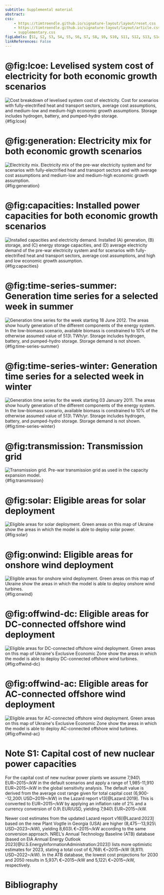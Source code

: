 ```yaml
---
subtitle: Supplemental material
abstract:
css:
    - https://timtroendle.github.io/signature-layout/layout/reset.css
    - https://timtroendle.github.io/signature-layout/layout/article.css
    - supplementary.css
figLabels: [S1, S2, S3, S4, S5, S6, S7, S8, S9, S10, S11, S12, S13, S14, S15]
linkReferences: False
---
```


# @fig:lcoe: Levelised system cost of electricity for both economic growth scenarios

![**Cost breakdown of levelised system cost of electricity.** Cost for scenarios with fully-electrified heat and transport sectors, average cost assumptions, and medium-low and medium-high economic growth assumptions. Storage includes hydrogen, battery, and pumped-hydro storage.](build/results/lcoe-all.png){#fig:lcoe}

# @fig:generation: Electricity mix for both economic growth scenarios

![**Electricity mix.** Electricity mix of the pre-war electricity system and for scenarios with fully-electrified heat and transport sectors and with average cost assumptions and medium-low and medium-high economic growth assumption.](build/results/generation-all.png){#fig:generation}


# @fig:capacities: Installed power capacities for both economic growth scenarios

![**Installed capacities and electricity demand.** Installed **(A)** generation, **(B)** storage, and **(C)** energy storage capacities, and **(D)** average electricity demand of the pre-war electricity system and for scenarios with fully-electrified heat and transport sectors, average cost assumptions, and high and low economic growth assumption.](build/results/capacities-all.png){#fig:capacities}

# @fig:time-series-summer: Generation time series for a selected week in summer

![**Generation time series for the week starting 18 June 2012.** The areas show hourly generation of the different components of the energy system. In the low-biomass scenario, available biomass is constrained to 10% of the otherwise assumed value of 513\ TWh/yr. Storage includes hydrogen, battery, and pumped-hydro storage. Storage demand is not shown.](build/results/time-series-summer-zoom.png){#fig:time-series-summer}

# @fig:time-series-winter: Generation time series for a selected week in winter

![**Generation time series for the week starting 03 January 2011.** The areas show hourly generation of the different components of the energy system. In the low-biomass scenario, available biomass is constrained to 10% of the otherwise assumed value of 513\ TWh/yr. Storage includes hydrogen, battery, and pumped-hydro storage. Storage demand is not shown.](build/results/time-series-winter-zoom.png){#fig:time-series-winter}

# @fig:transmission: Transmission grid

![**Transmission grid.** Pre-war transmission grid as used in the capacity expansion model.](../data/transmission-grid.png){#fig:transmission}

# @fig:solar: Eligible areas for solar deployment

![**Eligible areas for solar deployment.** Green areas on this map of Ukraine show the areas in which the model is able to deploy solar power.](../data/availability-solar.png){#fig:solar}

# @fig:onwind: Eligible areas for onshore wind deployment

![**Eligible areas for onshore wind deployment.** Green areas on this map of Ukraine show the areas in which the model is able to deploy onshore wind turbines.](../data/availability-onwind.png){#fig:onwind}

# @fig:offwind-dc: Eligible areas for DC-connected offshore wind deployment

![**Eligible areas for DC-connected offshore wind deployment.** Green areas on this map of Ukraine's Exclusive Economic Zone show the areas in which the model is able to deploy DC-connected offshore wind turbines.](../data/availability-offwind-dc.png){#fig:offwind-dc}

# @fig:offwind-ac: Eligible areas for AC-connected offshore wind deployment

![**Eligible areas for AC-connected offshore wind deployment.** Green areas on this map of Ukraine's Exclusive Economic Zone show the areas in which the model is able to deploy AC-connected offshore wind turbines.](../data/availability-offwind-ac.png){#fig:offwind-ac}


# Note S1: Capital cost of new nuclear power capacities

For the capital cost of new nuclear power plants we assume 7,940\ EUR~2015~/kW in the default scenarios and apply a range of 1,985-11,910 EUR~2015~/kW in the global sensitivity analysis.
The default value is derived from the average cost range given for total capital cost (6,900--12,200\ USD~2019~/kW) in the Lazard report v13[@Lazard:2019].
This is converted to EUR~2015~/kW by applying an inflation rate of 2% and a currency conversion of 0.9\ EUR/USD, yielding 7,940\ EUR~2015~/kW.
<!-- USD2019 / 1.02^4 * 0.9 = EUR2015 -->
Newer cost estimates from the updated Lazard report v16[@Lazard:2023] based on the new Plant Vogtle in Georgia (USA) are higher (8,475--13,925\ USD~2023~/kW), yielding 8,603\ €~2015~/kW according to the same conversion approach.
NREL's Annual Technology Baseline (ATB) database (based on EIA Annual Energy Outlook 2023[@U.S.EnergyInformationAdministration:2023]) lists more optimistic estimates for 2023, stating a total cost of 6,768\ €~2015~/kW (8,811\ USD~2022~/kW).
In the ATB database, the lowest cost projections for 2030 and 2050 results in 5,937\ €~2015~/kW and 5,122\ €~2015~/kW, respectively.

# Bibliography
